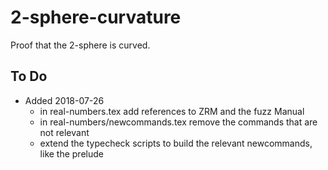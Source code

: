 # 2-sphere-curvature
Proof that the 2-sphere is curved.

## To Do

- Added 2018-07-26
    - in real-numbers.tex add references to ZRM and the fuzz Manual
    - in real-numbers/newcommands.tex remove the commands that are not relevant
    - extend the typecheck scripts to build the relevant newcommands, like the prelude

